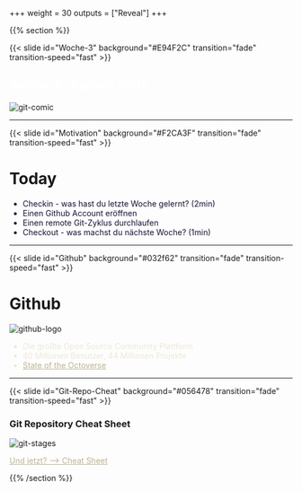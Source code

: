 +++
weight = 30
outputs = ["Reveal"]
+++

{{% section %}}

{{< slide id="Woche-3" background="#E94F2C" transition="fade" transition-speed="fast" >}}

<h2 style="color: #fff ;">Woche 3 - Remote Work</h2>

![git-comic](./gitt-hi.png)

---

{{< slide id="Motivation" background="#F2CA3F" transition="fade" transition-speed="fast" >}}

# Today

<ul>
<li style ="color: #121234;">Checkin - was hast du letzte Woche gelernt? (2min)</li>
<li style ="color: #121234;">Einen Github Account eröffnen </li>
<li style ="color: #121234;">Einen remote Git-Zyklus durchlaufen</li>
<li style ="color: #121234;">Checkout - was machst du nächste Woche? (1min)</li>
</ul>

---

{{< slide id="Github" background="#032f62" transition="fade" transition-speed="fast" >}}

# Github

![github-logo](./github.png)

<ul>
    <li style ="color: #eee8d5;">Die größte Open Source Community Plattform</li>
    <li style ="color: #eee8d5;">40 Millionen Benutzer, 44 Millionen Projekte</li>
    <li style ="color: #eee8d5;"><a href="https://octoverse.github.com/" target="_blank" style="color: #beb28f;">State of the Octoverse</a></li>
</ul>
<p/>

---

{{< slide id="Git-Repo-Cheat" background="#056478" transition="fade" transition-speed="fast" >}}

### Git Repository Cheat Sheet

![git-stages](./git-repositories.png)

<a href="./git-repositories.pdf" target="_blank" style="color: #beb28f;">Und jetzt? --> Cheat Sheet</a>

{{% /section %}}
